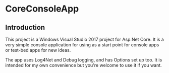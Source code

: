 # CoreConsoleApp

## Introduction

This project is a Windows Visual Studio 2017 project for Asp.Net Core.  It is a very simple console application for using as a start point for console apps or test-bed apps for new ideas.

The app uses Log4Net and Debug logging, and has Options set up too.  It is intended for my own convenience but you're welcome to use it if you want.

